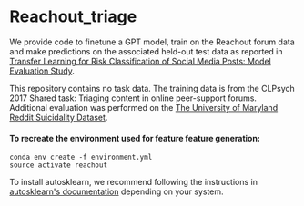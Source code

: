 # Reachout_triage
We provide code to finetune a GPT model, train on the Reachout forum data and make predictions on the associated held-out test data as reported in [Transfer Learning for Risk Classification of Social Media Posts: Model Evaluation Study](https://arxiv.org/abs/1907.02581).

This repository contains no task data. The training data is from the CLPsych 2017 Shared task: Triaging content in online peer-support forums. Additional evaluation was performed on the [The University of Maryland Reddit Suicidality Dataset](http://users.umiacs.umd.edu/~resnik/umd_reddit_suicidality_dataset.html).

#### To recreate the environment used for feature feature generation:
``` 
conda env create -f environment.yml
source activate reachout
```

To install autosklearn, we recommend following the instructions in [autosklearn's documentation](https://automl.github.io/auto-sklearn/master/installation.html#) depending on your system.
